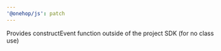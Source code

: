 ```yaml
---
'@onehop/js': patch
---
```


Provides constructEvent function outside of the project SDK (for no class use)
